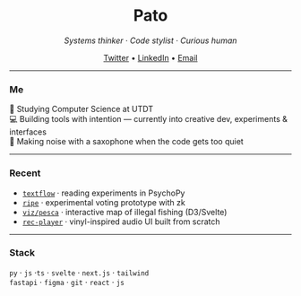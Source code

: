 <h1 align="center"><strong>Pato</strong></h1>
<p align="center"><em>Systems thinker · Code stylist · Curious human</em></p>

<p align="center"> 
  <a href="https://twitter.com/PatojPeralta">Twitter</a> • 
  <a href="https://linkedin.com/in/YOUR_HANDLE">LinkedIn</a> • 
  <a href="mailto:you@email.com">Email</a>
</p>

---

### Me

🧩 Studying Computer Science at UTDT  
💻 Building tools with intention — currently into creative dev, experiments & interfaces  
🎷 Making noise with a saxophone when the code gets too quiet

---

### Recent 

- [`textflow`](https://github.com/YOUR_REPO) · reading experiments in PsychoPy  
- [`ripe`](https://github.com/YOUR_REPO) · experimental voting prototype with zk  
- [`viz/pesca`](https://github.com/YOUR_REPO) · interactive map of illegal fishing (D3/Svelte)  
- [`rec-player`](https://github.com/YOUR_REPO) · vinyl-inspired audio UI built from scratch

---

### Stack

`py` · `js` ·`ts` · `svelte` · `next.js` · `tailwind`  
`fastapi` · `figma` · `git` · `react` · `js` 
